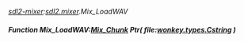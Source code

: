_[sdl2-mixer](../../modules/sdl2-mixer/sdl2-mixer-module.md):[sdl2.mixer](../../modules/sdl2/sdl2-mixer.md).Mix\_LoadWAV_
##### Function Mix\_LoadWAV:[Mix_Chunk](../../modules/sdl2-mixer/sdl2-mixer-mix_chunk.md) Ptr( file:[wonkey.types.Cstring](../../modules/wonkey/wonkey-types-cstring.md) )
